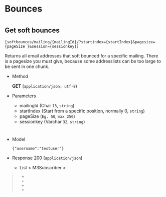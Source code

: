 # Bounces

#


## Get soft bounces 

	[softbounces/mailing/{mailingId}/?startindex={startIndex}&pagesize={pageSize }&session={sessionkey}]

Returns all email addresses that soft bounced for a specific mailing. There is a pagesize you must give, because some addresslists can be too large to be sent in one chunk. 

+ Method

	**GET** (`application/json; utf-8`)

+ Parameters

	+ mailingId (Char `13`, `string`)
	+ startIndex (Start from a specific position, normally 0, `string`)
	+ pageSize (`Eg. 50`, `max 250`)
	+ sessionkey (Varchar `32`, `string`)
	
	
#

+ Model

	```
	{"username":"testuser"}
	```

+ Response 200 (`application/json`)

	+ List < M3Subscriber >

> 		+ 
> 		+ 
> 		+ 
> 		+ 
